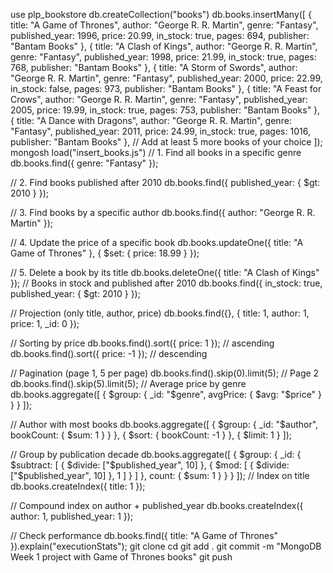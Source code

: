 use plp_bookstore
db.createCollection("books")
db.books.insertMany([
  {
    title: "A Game of Thrones",
    author: "George R. R. Martin",
    genre: "Fantasy",
    published_year: 1996,
    price: 20.99,
    in_stock: true,
    pages: 694,
    publisher: "Bantam Books"
  },
  {
    title: "A Clash of Kings",
    author: "George R. R. Martin",
    genre: "Fantasy",
    published_year: 1998,
    price: 21.99,
    in_stock: true,
    pages: 768,
    publisher: "Bantam Books"
  },
  {
    title: "A Storm of Swords",
    author: "George R. R. Martin",
    genre: "Fantasy",
    published_year: 2000,
    price: 22.99,
    in_stock: false,
    pages: 973,
    publisher: "Bantam Books"
  },
  {
    title: "A Feast for Crows",
    author: "George R. R. Martin",
    genre: "Fantasy",
    published_year: 2005,
    price: 19.99,
    in_stock: true,
    pages: 753,
    publisher: "Bantam Books"
  },
  {
    title: "A Dance with Dragons",
    author: "George R. R. Martin",
    genre: "Fantasy",
    published_year: 2011,
    price: 24.99,
    in_stock: true,
    pages: 1016,
    publisher: "Bantam Books"
  },
  // Add at least 5 more books of your choice
]);
mongosh
load("insert_books.js")
// 1. Find all books in a specific genre
db.books.find({ genre: "Fantasy" });

// 2. Find books published after 2010
db.books.find({ published_year: { $gt: 2010 } });

// 3. Find books by a specific author
db.books.find({ author: "George R. R. Martin" });

// 4. Update the price of a specific book
db.books.updateOne({ title: "A Game of Thrones" }, { $set: { price: 18.99 } });

// 5. Delete a book by its title
db.books.deleteOne({ title: "A Clash of Kings" });
// Books in stock and published after 2010
db.books.find({ in_stock: true, published_year: { $gt: 2010 } });

// Projection (only title, author, price)
db.books.find({}, { title: 1, author: 1, price: 1, _id: 0 });

// Sorting by price
db.books.find().sort({ price: 1 }); // ascending
db.books.find().sort({ price: -1 }); // descending

// Pagination (page 1, 5 per page)
db.books.find().skip(0).limit(5);
// Page 2
db.books.find().skip(5).limit(5);
// Average price by genre
db.books.aggregate([
  { $group: { _id: "$genre", avgPrice: { $avg: "$price" } } }
]);

// Author with most books
db.books.aggregate([
  { $group: { _id: "$author", bookCount: { $sum: 1 } } },
  { $sort: { bookCount: -1 } },
  { $limit: 1 }
]);

// Group by publication decade
db.books.aggregate([
  { $group: {
      _id: { $subtract: [ { $divide: ["$published_year", 10] }, { $mod: [ { $divide: ["$published_year", 10] }, 1 ] } ] },
      count: { $sum: 1 }
  } }
]);
// Index on title
db.books.createIndex({ title: 1 });

// Compound index on author + published_year
db.books.createIndex({ author: 1, published_year: 1 });

// Check performance
db.books.find({ title: "A Game of Thrones" }).explain("executionStats");
git clone <your-repo-url>
cd <repo-folder>
git add .
git commit -m "MongoDB Week 1 project with Game of Thrones books"
git push
